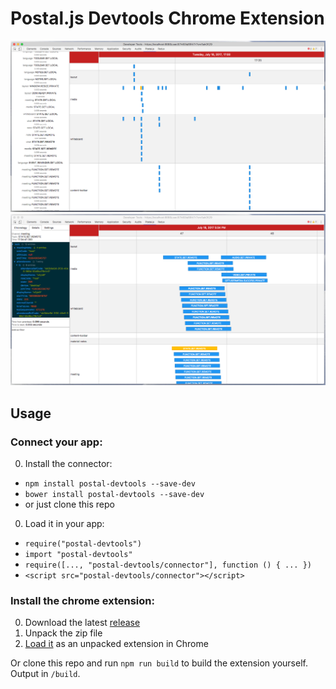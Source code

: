# Postal.js Devtools Chrome Extension

![screenshot 1](demo1.png)
![screenshot 2](demo2.png)

## Usage

### Connect your app:

0. Install the connector:
  - `npm install postal-devtools --save-dev`
  - `bower install postal-devtools --save-dev`
  - or just clone this repo
0. Load it in your app:
  - `require("postal-devtools")`
  - `import "postal-devtools"`
  - `require([..., "postal-devtools/connector"], function () { ... })`
  - `<script src="postal-devtools/connector"></script>`

### Install the chrome extension:

0. Download the latest [release](https://github.com/EyalAr/postal.js-devtools/releases)
0. Unpack the zip file
0. [Load it](https://developer.chrome.com/extensions/getstarted#unpacked) as an unpacked extension in Chrome

Or clone this repo and run `npm run build` to build the extension yourself.
Output in `/build`.
